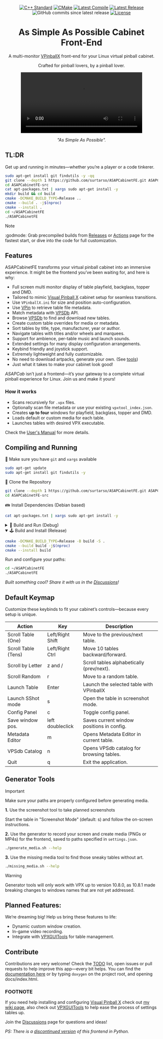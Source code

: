 <div align="center">
  
<!-- [![GitHub stars](https://img.shields.io/github/stars/surtarso/ASAPCabinetFE.svg?style=social)](https://github.com/surtarso/ASAPCabinetFE/stargazers)
[![GitHub forks](https://img.shields.io/github/forks/surtarso/ASAPCabinetFE.svg?style=social)](https://github.com/surtarso/ASAPCabinetFE/network/members)
<img alt="GitHub Downloads (all assets, all releases)" src="https://img.shields.io/github/downloads/surtarso/ASAPCabinetFE/total">
[![Artifacts](https://img.shields.io/badge/Artifacts-Releases-lightgrey)](https://github.com/surtarso/ASAPCabinetFE/actions)
[![Documentation](https://img.shields.io/badge/Docs-Doxygen-blueviolet)](https://surtarso.github.io/ASAPCabinetFE/)
<img alt="GitHub repo size" src="https://img.shields.io/github/repo-size/surtarso/ASAPCabinetFE">-->
[![C++ Standard](https://img.shields.io/badge/C++-20-blue.svg?logo=c%2B%2B&logoColor=white)](https://en.cppreference.com/w/cpp/20)
[![CMake](https://img.shields.io/badge/CMake-3.x-orange?logo=cmake&logoColor=white)](https://cmake.org/)
[![Latest Compile](https://github.com/surtarso/ASAPCabinetFE/actions/workflows/compile_release.yml/badge.svg?branch=main)](https://github.com/surtarso/ASAPCabinetFE/actions/workflows/compile_release.yml)
[![Latest Release](https://img.shields.io/github/v/release/surtarso/ASAPCabinetFE)](https://github.com/surtarso/ASAPCabinetFE/releases)
<img alt="GitHub commits since latest release" src="https://img.shields.io/github/commits-since/surtarso/ASAPCabinetFE/latest">
[![License](https://img.shields.io/github/license/surtarso/ASAPCabinetFE.svg)](https://github.com/surtarso/ASAPCabinetFE/blob/main/LICENSE)


</div>

<h1 align="center">As Simple As Possible Cabinet Front-End</h1>

<p align="center">A multi-monitor <a href="https://github.com/vpinball/vpinball">VPinballX</a> front-end for your Linux virtual pinball cabinet.</p>
<p align="center">Crafted for pinball lovers, by a pinball lover.</p>

<div align="center">
  <video src="https://github.com/user-attachments/assets/019e4170-94f2-464c-9209-4754ba87a029" width="400" />
</div>

<p align="center"><i>"As Simple As Possible".</i></p>

## TL:DR
Get up and running in minutes—whether you’re a player or a code tinkerer.
```sh
sudo apt-get install git findutils -y -qq
git clone --depth 1 https://github.com/surtarso/ASAPCabinetFE.git ASAPCabinetFE-src
cd ASAPCabinetFE-src
cat apt-packages.txt | xargs sudo apt-get install -y
mkdir build && cd build
cmake -DCMAKE_BUILD_TYPE=Release ..
cmake --build . -j$(nproc)
cmake --install .
cd ~/ASAPCabinetFE
./ASAPCabinetFE
```

> [!NOTE]
> :godmode: Grab precompiled builds from [Releases](https://github.com/surtarso/ASAPCabinetFE/releases) or [Actions](https://github.com/surtarso/ASAPCabinetFE/actions) page for the fastest start, or dive into the code for full customization.

## Features
ASAPCabinetFE transforms your virtual pinball cabinet into an immersive experience. It might be the frontend you’ve been waiting for, and here is why:

- Full screen multi monitor display of table playfield, backglass, topper and DMD.
- Tailored to mimic [Visual Pinball X](https://github.com/vpinball/vpinball) cabinet setup for seamless transitions.
- Use `VPinballX.ini` for size and position auto-configuration.
- Use [VPin](https://github.com/francisdb/vpin) to retrieve table file metadata.
- Match metadata with [VPSDb](https://virtual-pinball-spreadsheet.web.app/) API.
- Browse [VPSDb](https://virtual-pinball-spreadsheet.web.app/) to find and download new tables.
- Create custom table overrides for media or metadata.
- Sort tables by title, type, manufacturer, year or author.
- Navigate tables with titles and/or wheels and marquees.
- Support for ambience, per-table music and launch sounds.
- Extended settings for many display configuration arrangements.
- Keybind friendly and joystick support.
- Extremely lightweight and fully customizable.
- No need to download artpacks, generate your own. (See [tools](#generator-tools))
- Just what it takes to make your cabinet look good!

_ASAPCab_ isn’t just a frontend—it’s your gateway to a complete virtual pinball experience for Linux. Join us and make it yours!

### How it works
- Scans recursively for `.vpx` files.
- Optionally scan file metadata or use your existing `vpxtool_index.json`.
- Creates **up to four** windows for playfield, backglass, topper and DMD.
- Loads default or custom media for each table.
- Launches tables with desired VPX executable.

Check the [User's Manual](UserManual.md) for more details.
## Compiling and Running

👫 Make sure you have `git` and `xargs` available
```sh
sudo apt-get update
sudo apt-get install git findutils -y
```

💏 Clone the Repository
```sh
git clone --depth 1 https://github.com/surtarso/ASAPCabinetFE.git ASAPCabinetFE-src
cd ASAPCabinetFE-src
```

👪 Install Dependencies (Debian based)
```sh
cat apt-packages.txt | xargs sudo apt-get install -y
```
<details>
<summary>🐞 Build and Run (Debug)</summary>

For debugging, build with the `Debug` configuration to include symbols and run directly from the build folder.

```sh
cmake -DCMAKE_BUILD_TYPE=Debug -B build -S .
cmake --build build -j$(nproc)
cd build
./ASAPCabinetFE
```
</details>

<details open>
<summary>🕹️ Build and Install (Release)</summary>
  
```sh
cmake -DCMAKE_BUILD_TYPE=Release -B build -S .
cmake --build build -j$(nproc)
cmake --install build
```

Run and configure your paths:
```sh
cd ~/ASAPCabinetFE
./ASAPCabinetFE
```
</details>

_Built something cool? Share it with us in the [Discussions](https://github.com/surtarso/ASAPCabinetFE/discussions)!_

## Default Keymap
Customize these keybinds to fit your cabinet’s controls—because every setup is unique.

| Action             |        Key       | Description                               |
|--------------------|------------------|-------------------------------------------|
| Scroll Table (One) | Left/Right Shift | Move to the previous/next table.          |
| Scroll Table (Tens)| Left/Right Ctrl  | Move 10 tables backward/forward.          |
| Scroll by Letter   | z and /          | Scroll tables alphabetically (prev/next). |
| Scroll Random      | r                | Move to a random table.                   |
| Launch Table       | Enter            | Launch the selected table with VPinballX  |
| Launch SShot mode  | s                | Open the table in screenshot mode.        |
| Config Panel       | c                | Toggle config panel.                      |
| Save window pos.   | left doubleclick | Saves current window positions in config. |
| Metadata Editor    | m                | Opens Metadata Editor in current table.   |
| VPSdb Catalog      | n                | Opens VPSdb catalog for browsing tables.  |
| Quit               | q                | Exit the application.                     |

## Generator Tools
> [!IMPORTANT]
> Make sure your paths are properly configured before generating media.

**1.** Use the screenshot tool to take planned screenshots

Start the table in "Screenshot Mode" (default: s) and follow the on-screen instructions.

**2.** Use the generator to record your screen and create media (PNGs or MP4s) for the frontend, saved to paths specified in `settings.json`.
```sh
./generate_media.sh --help
```

**3.** Use the missing media tool to find those sneaky tables without art.
```sh
./missing_media.sh --help
```
>[!WARNING]
>Generator tools will only work with VPX up to version 10.8.0, as 10.8.1 made breaking changes to windows names that are not yet addressed.

## Planned Features:
We’re dreaming big! Help us bring these features to life:

- Dynamic custom window creation.
- In-game video recording.
- Integrate with [VPXGUITools](https://github.com/surtarso/vpx-gui-tools) for table management.

## Contribute
Contributions are very welcome! Check the [TODO](TODO) list, open issues or pull requests to help improve this app—every bit helps.
You can find the [documentation here](https://surtarso.github.io/ASAPCabinetFE/) or by typing `doxygen` on the project root, and opening docs/index.html.

### FOOTNOTE
If you need help installing and configuring [Visual Pinball X](https://github.com/vpinball/vpinball) check out [my wiki page](https://github.com/surtarso/vpx-gui-tools/wiki/Visual-Pinball-X-on-Debian-Linux), also check out [VPXGUITools](https://github.com/surtarso/vpx-gui-tools/) to help ease the process of settings tables up.

Join the [Discussions](https://github.com/surtarso/ASAPCabinetFE/discussions) page for questions and ideas!

_PS: There is a [discontinued version](https://github.com/surtarso/asap-cabinet-fe) of this frontend in Python._
